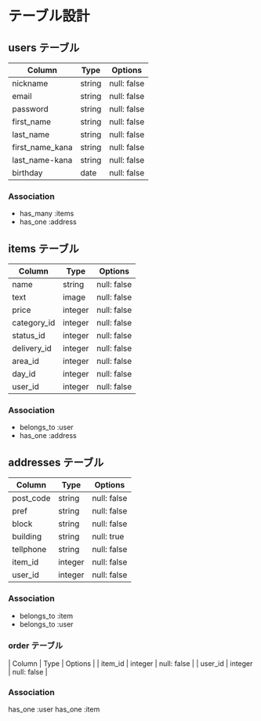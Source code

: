 # テーブル設計

## users テーブル

| Column          | Type    | Options     |
| --------------- | ------  | ----------- |
| nickname        | string  | null: false |
| email           | string  | null: false |
| password        | string  | null: false |
| first_name      | string  | null: false |
| last_name       | string  | null: false |
| first_name_kana | string  | null: false |
| last_name-kana  | string  | null: false |
| birthday        | date    | null: false |

### Association

- has_many :items
- has_one :address

## items テーブル

| Column        | Type       | Options     |
| ------------- | ---------- | ----------- |
| name          | string     | null: false |
| text          | image      | null: false |
| price         | integer    | null: false |
| category_id   | integer    | null: false |
| status_id     | integer    | null: false |
| delivery_id   | integer    | null: false |
| area_id       | integer    | null: false |
| day_id        | integer    | null: false |
| user_id       | integer    | null: false |


### Association

- belongs_to :user
- has_one :address

## addresses テーブル

| Column     | Type       | Options     |
| ---------- | ---------- | ----------- |
| post_code  | string     | null: false |
| pref       | string     | null: false |
| block      | string     | null: false |
| building   | string     | null: true  |
| tellphone  | string     | null: false |
| item_id    | integer    | null: false |
| user_id    | integer    | null: false |

### Association

- belongs_to :item
- belongs_to :user

### order テーブル

| Column     | Type       | Options     |
| item_id    | integer    | null: false |
| user_id    | integer    | null: false |

### Association

has_one :user
has_one :item